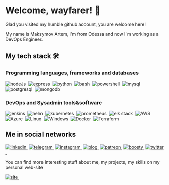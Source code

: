 # Welcome, wayfarer! 👋

Glad you visited my humble github account, you are welcome here!

My name is Maksymov Artem, I'm from Odessa and now I'm working as a DevOps Engineer.

## My tech stack 🛠

### Programming languages, frameworks and databases

<img alt="nodeJs" src="https://img.shields.io/badge/nodejs-339933?logo=Node.Js&logoColor=white&style=for-the-badge" />&nbsp;
<img alt="express" src="https://img.shields.io/badge/express-000000?logo=express&logoColor=white&style=for-the-badge" />&nbsp;
<img alt="python" src="https://img.shields.io/badge/python-3776AB?logo=python&logoColor=white&style=for-the-badge" />&nbsp;
<img alt="bash" src="https://img.shields.io/badge/bash-4EAA25?logo=gnu-bash&logoColor=white&style=for-the-badge" />&nbsp;
<img alt="powershell" src="https://img.shields.io/badge/powershell-5391FE?logo=powershell&logoColor=white&style=for-the-badge" />&nbsp;
<img alt="mysql" src="https://img.shields.io/badge/mysql-4479A1?logo=mysql&logoColor=white&style=for-the-badge" />&nbsp;
<img alt="postgresql" src="https://img.shields.io/badge/postgresql-4169E1?logo=postgresql&logoColor=white&style=for-the-badge" />&nbsp;
<img alt="mongodb" src="https://img.shields.io/badge/mongodb-47A248?logo=mongodb&logoColor=white&style=for-the-badge" />&nbsp;

### DevOps and Sysadmin tools&software

<img alt="jenkins" src="https://img.shields.io/badge/jenkins-D24939?logo=jenkins&logoColor=white&style=for-the-badge" />&nbsp;
<img alt="helm" src="https://img.shields.io/badge/helm-0F1689?logo=helm&logoColor=white&style=for-the-badge" />&nbsp;
<img alt="kubernetes" src="https://img.shields.io/badge/kubernetes-326CE5?logo=kubernetes&logoColor=white&style=for-the-badge" />&nbsp;
<img alt="prometheus" src="https://img.shields.io/badge/prometheus-E6522C?logo=prometheus&logoColor=white&style=for-the-badge" />&nbsp;
<img alt="elk stack" src="https://img.shields.io/badge/elk-005571?logo=elastic&logoColor=white&style=for-the-badge" />&nbsp;
<img alt="AWS" src="https://img.shields.io/badge/aws-232F3E?logo=amazon-aws&logoColor=white&style=for-the-badge" />&nbsp;
<img alt="Azure" src="https://img.shields.io/badge/azure-0078D4?logo=microsoft-azure&logoColor=white&style=for-the-badge" />&nbsp;
<img alt="Linux" src="https://img.shields.io/badge/linux-FCC624?logo=linux&logoColor=white&style=for-the-badge" />&nbsp;
<img alt="Windows" src="https://img.shields.io/badge/windows-0078D6?logo=windows&logoColor=white&style=for-the-badge" />&nbsp;
<img alt="Docker" src="https://img.shields.io/badge/docker-2496ED?logo=docker&logoColor=white&style=for-the-badge" />&nbsp;
<img alt="Terraform" src="https://img.shields.io/badge/terraform-7B42BC?logo=terraform&logoColor=white&style=for-the-badge" />&nbsp;

## Me in social networks

<a href="https://www.linkedin.com/in/artyom-maximov/"><img alt="linkedin" src="https://img.shields.io/badge/linkedin-0A66C2?logo=linkedin&logoColor=white&style=for-the-badge" />&nbsp;</a>
<a href="https://t.me/Artefall"><img alt="telegram" src="https://img.shields.io/badge/telegram-26A5E4?logo=telegram&logoColor=white&style=for-the-badge" />&nbsp;</a>
<a href="https://www.linkedin.com/in/artyom-maximov/"><img alt="instagram" src="https://img.shields.io/badge/instagram-E4405F?logo=instagram&logoColor=white&style=for-the-badge" />&nbsp;</a>
<a href="t.me/secretsupper"><img alt="blog" src="https://img.shields.io/badge/blog-000000?logo=telegraph&logoColor=white&style=for-the-badge" />&nbsp;</a>
<a href="https://www.patreon.com/artem_maksymov"><img alt="patreon" src="https://img.shields.io/badge/patreon-FF424D?logo=patreon&logoColor=white&style=for-the-badge" />&nbsp;</a>
<a href="https://boosty.to/artefall"><img alt="boosty" src="https://img.shields.io/badge/boosty-FF424D?logo=patreon&logoColor=white&style=for-the-badge" />&nbsp;</a>
<a href="https://twitter.com/MaksymovArtem"><img alt="twitter" src="https://img.shields.io/badge/twitter-1DA1F2?logo=twitter&logoColor=white&style=for-the-badge" />&nbsp;</a>



You can find more interesting stuff about me, my projects, my skills on my personal web-site

<a href="https://artefall.github.io"><img alt="site" src="https://img.shields.io/badge/site-339933?logo=github-pages&logoColor=white&style=for-the-badge" />&nbsp;</a>
